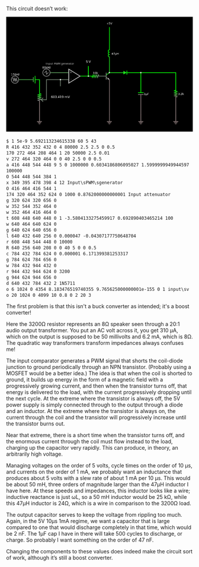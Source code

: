 This circuit doesn’t work:

![Buck speaker schematic](buck.png)

    $ 1 5e-9 5.692113234615338 60 5 43
    R 416 432 352 432 0 4 80000 2.5 2.5 0 0.5
    170 272 464 208 464 1 20 50000 2.5 0.01
    v 272 464 320 464 0 0 40 2.5 0 0 0.5
    a 416 448 544 448 9 5 0 1000000 0.6034186806095027 1.5999999949944597 100000
    O 544 448 544 384 1
    x 349 395 478 398 4 12 Input\sPWM\sgenerator
    O 416 464 416 544 1
    174 320 464 352 624 0 1000 0.8762000000000001 Input attenuator
    g 320 624 320 656 0
    w 352 544 352 464 0
    w 352 464 416 464 0
    t 608 448 640 448 0 1 -3.5804133275459917 0.692890403465214 100
    w 640 464 640 624 0
    g 640 624 640 656 0
    l 640 432 640 256 0 0.000047 -0.04307177750648704
    r 608 448 544 448 0 10000
    R 640 256 640 208 0 0 40 5 0 0 0.5
    c 784 432 784 624 0 0.000001 6.171399381253317
    g 784 624 784 656 0
    w 784 432 944 432 0
    r 944 432 944 624 0 3200
    g 944 624 944 656 0
    d 640 432 784 432 2 1N5711
    o 6 1024 0 4354 8.183476519740355 9.765625000000001e-155 0 1 input\sv
    o 20 1024 0 4099 10 0.8 0 2 20 3

The first problem is that this isn't a buck converter as intended;
it's a boost converter!

Here the 3200Ω resistor represents an 8Ω speaker seen through a 20:1
audio output transformer.  You put an AC volt across it, you get 310
μA, which on the output is supposed to be 50 millivolts and 6.2 mA,
which is 8Ω.  The quadratic way transformers transform impedances
always confuses me!

The input comparator generates a PWM signal that shorts the coil-diode
junction to ground periodically through an NPN transistor.  (Probably
using a MOSFET would be a better idea.)  The idea is that when the
coil is shorted to ground, it builds up energy in the form of a
magnetic field with a progressively growing current, and then when the
transistor turns off, that energy is delivered to the load, with the
current progressively dropping until the next cycle.  At the extreme
where the transistor is always off, the 5V power supply is simply
connected through to the output through a diode and an inductor.  At
the extreme where the transistor is always on, the current through the
coil and the transistor will progressively increase until the
transistor burns out.

Near that extreme, there is a short time when the transistor turns
off, and the enormous current through the coil must flow instead to
the load, charging up the capacitor very rapidly.  This can produce,
in theory, an arbitrarily high voltage.

Managing voltages on the order of 5 volts, cycle times on the order of
10 μs, and currents on the order of 1 mA, we probably want an
inductance that produces about 5 volts with a slew rate of about 1 mA
per 10 μs.  This would be about 50 mH, three orders of magnitude
larger than the 47μH inductor I have here.  At these speeds and
impedances, this inductor looks like a wire; inductive reactance is
just ωL, so a 50 mH inductor would be 25 kΩ, while this 47μH inductor
is 24Ω, which is a wire in comparison to the 3200Ω load.

The output capacitor serves to keep the voltage from rippling too
much.  Again, in the 5V 10μs 1mA regime, we want a capacitor that is
large compared to one that would discharge completely in that time,
which would be 2 nF.  The 1μF cap I have in there will take 500 cycles
to discharge, or charge.  So probably I want something on the order of
47 nF.

Changing the components to these values does indeed make the circuit
sort of work, although it’s still a boost converter.